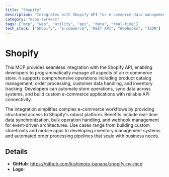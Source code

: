```yaml
---
title: "Shopify"
description: "Integrates with Shopify API for e-commerce data management and operations, handling products, orders, and customers."
category: "mcps-servers"
tags: ["mcp", "web", "utility", "api", "data", "real-time"]
tech_stack: ["Shopify", "E-commerce", "REST API", "Webhooks", "JSON"]
---
```


# Shopify

This MCP provides seamless integration with the Shopify API, enabling developers to programmatically manage all aspects of an e-commerce store. It supports comprehensive operations including product catalog management, order processing, customer data handling, and inventory tracking. Developers can automate store operations, sync data across systems, and build custom e-commerce applications with reliable API connectivity.

The integration simplifies complex e-commerce workflows by providing structured access to Shopify's robust platform. Benefits include real-time data synchronization, bulk operation handling, and webhook management for event-driven architectures. Use cases range from building custom storefronts and mobile apps to developing inventory management systems and automated order processing pipelines that scale with business needs.

## Details

- **GitHub**: https://github.com/kishimoto-banana/shopify-py-mcp
- **Logo**: 
